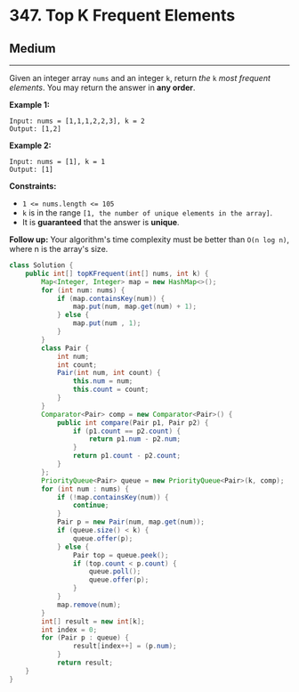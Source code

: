 # 347. Top K Frequent Elements

## Medium

***

Given an integer array `nums` and an integer `k`, return _the_ `k` _most frequent elements_. You may return the answer in **any order**.

&#x20;

**Example 1:**

```
Input: nums = [1,1,1,2,2,3], k = 2
Output: [1,2]
```

**Example 2:**

```
Input: nums = [1], k = 1
Output: [1]
```

&#x20;

**Constraints:**

* `1 <= nums.length <= 105`
* `k` is in the range `[1, the number of unique elements in the array]`.
* It is **guaranteed** that the answer is **unique**.

&#x20;

**Follow up:** Your algorithm's time complexity must be better than `O(n log n)`, where n is the array's size.

```java
class Solution {
    public int[] topKFrequent(int[] nums, int k) {
        Map<Integer, Integer> map = new HashMap<>();
        for (int num: nums) {
            if (map.containsKey(num)) {
                map.put(num, map.get(num) + 1);
            } else {
                map.put(num , 1);
            }
        }
        class Pair {
            int num;
            int count;
            Pair(int num, int count) {
                this.num = num;
                this.count = count;
            }
        }
        Comparator<Pair> comp = new Comparator<Pair>() {
            public int compare(Pair p1, Pair p2) {
                if (p1.count == p2.count) {
                    return p1.num - p2.num;
                }
                return p1.count - p2.count;
            }
        };
        PriorityQueue<Pair> queue = new PriorityQueue<Pair>(k, comp);
        for (int num : nums) {
            if (!map.containsKey(num)) {
                continue;
            }
            Pair p = new Pair(num, map.get(num));
            if (queue.size() < k) {
                queue.offer(p);
            } else {
                Pair top = queue.peek();
                if (top.count < p.count) {
                    queue.poll();
                    queue.offer(p);
                }
            }
            map.remove(num);
        }
        int[] result = new int[k];
        int index = 0;
        for (Pair p : queue) {
                result[index++] = (p.num);
            }
            return result;
    }
}
```
